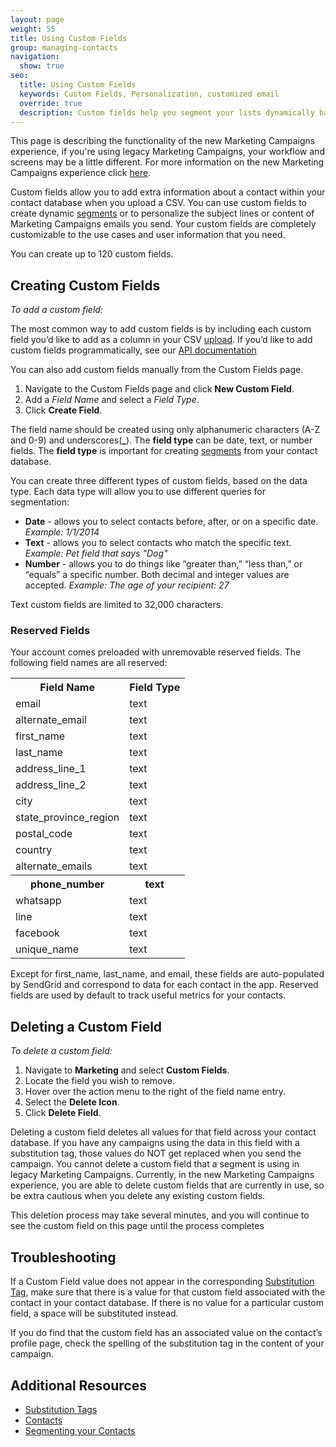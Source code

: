 ```yaml
---
layout: page
weight: 55
title: Using Custom Fields
group: managing-contacts
navigation:
  show: true
seo:
  title: Using Custom Fields
  keywords: Custom Fields, Personalization, customized email
  override: true
  description: Custom fields help you segment your lists dynamically based on your user information.
---
```


<call-out>

This page is describing the functionality of the new Marketing Campaigns experience, if you're using legacy Marketing Campaigns, your workflow and screens may be a little different. For more information on the new Marketing Campaigns experience click [here](https://sendgrid.com/pricing).

</call-out>


Custom fields allow you to add extra information about a contact within your contact database when you upload a CSV. You can use custom fields to create dynamic [segments]({{root_url}}/ui/managing-contacts/segmenting-your-contacts/) or to personalize the subject lines or content of Marketing Campaigns emails you send. Your custom fields are completely customizable to the use cases and user information that you need.

<call-out>

You can create up to 120 custom fields. 

</call-out>

##  Creating Custom Fields

*To add a custom field:*

The most common way to add custom fields is by including each custom field you’d like to add as a column in your CSV [upload]({{root_url}}/ui/managing-contacts/create-and-manage-contacts/#uploading-a-csv). If you’d like to add custom fields programmatically, see our [API documentation](https://sendgrid-marketing-campaigns-beta.api-docs.io/v1/custom-fields/create-custom-field-definition)

You can also add custom fields manually from the Custom Fields page. 

1. Navigate to the Custom Fields page and click **New Custom Field**.
1. Add a _Field Name_ and select a _Field Type_.
1. Click **Create Field**.



The field name should be created using only alphanumeric characters (A-Z and 0-9) and underscores(**_**). The **field type** can be date, text, or number fields. The **field type** is important for creating [segments]({{root_url}}/ui/managing-contacts/segmenting-your-contacts/) from your contact
database.

You can create three different types of custom fields, based on the data type. Each data type will allow you to use different queries for segmentation:

* **Date** - allows you to select contacts before, after, or on a specific date. *Example: 1/1/2014*
* **Text** - allows you to select contacts who match the specific text. *Example: Pet field that says "Dog"*
* **Number** - allows you to do things like “greater than,” “less than,” or “equals” a specific number. Both decimal and integer values are accepted. *Example: The age of your recipient: 27*

<call-out type="warning">

Text custom fields are limited to 32,000 characters.

</call-out>

 ### Reserved Fields

Your account comes preloaded with unremovable reserved fields.  The following field names are all reserved:

<table class="table">
  <tr><th>Field Name</th><th>Field Type</th></tr>
  <tr><td>email</td><td>text</td></tr>
  <tr><td>alternate_email</td><td>text</td></tr>
  <tr><td>first_name</td><td>text</td></tr>
  <tr><td>last_name</td><td>text</td></tr>
  <tr><td>address_line_1</td><td>text</td></tr>
  <tr><td>address_line_2</td><td>text</td></tr>
  <tr><td>city</td><td>text</td></tr>
  <tr><td>state_province_region</td><td>text</td></tr>
  <tr><td>postal_code</td><td>text</td></tr>
  <tr><td>country</td><td>text</td></tr>
  <tr><td>alternate_emails</td><td>text</td></tr>
  <tr><th>phone_number</th><th>text</th></tr>
  <tr><td>whatsapp</td><td>text</td></tr>
  <tr><td>line</td><td>text</td></tr>
  <tr><td>facebook</td><td>text</td></tr>
  <tr><td>unique_name</td><td>text</td></tr>
</table>


Except for first_name, last_name, and email, these fields are auto-populated by SendGrid and correspond to data for each contact in the app. Reserved fields are used by default to track useful metrics for your contacts.

## Deleting a Custom Field

*To delete a custom field:*

1. Navigate to **Marketing** and select **Custom Fields**.
1. Locate the field you wish to remove.
1. Hover over the action menu to the right of the field name entry.
1. Select the **Delete Icon**.
1. Click **Delete Field**.

<call-out type="warning">

Deleting a custom field deletes all values for that field across your contact database. If you have any campaigns using the data in this field with a substitution tag, those values do NOT get replaced when you send the campaign. You cannot delete a custom field that a segment is using in legacy Marketing Campaigns. Currently, in the new Marketing Campaigns experience, you are able to delete custom fields that are currently in use, so be extra cautious when you delete any existing custom fields. 

This deletion process may take several minutes, and you will continue to see the custom field on this page until the process completes

</call-out>

##  Troubleshooting

If a Custom Field value does not appear in the corresponding [Substitution Tag]({{root_url}}/ui/sending-email/editor/#using-substitution-tags), make sure that there is a value for that custom field associated with the contact in your contact database. If there is no value for a particular custom field, a space will be substituted instead.

If you do find that the custom field has an associated value on the contact’s profile page, check the spelling of the substitution tag in the content of your campaign.


 ## 	Additional Resources

- [Substitution Tags]({{root_url}}/ui/sending-email/editor/#using-substitution-tags)
- [Contacts]({{root_url}}/ui/managing-contacts/adding-contacts/)
- [Segmenting your Contacts]({{root_url}}/ui/managing-contacts/segmenting-your-contacts/)


